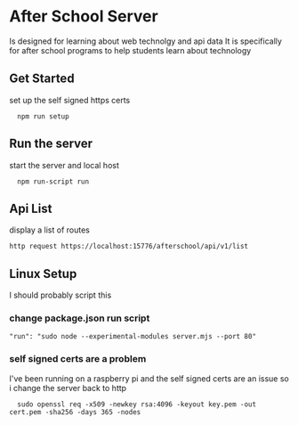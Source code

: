 # After School Server
Is designed for learning about web technolgy and api data
It is specifically for after school programs to help students learn about technology

## Get Started
set up the self signed https certs
```
  npm run setup

```
## Run the server
start the server and local host
```
  npm run-script run
```

## Api List
 display a list of routes 
 ```
 http request https://localhost:15776/afterschool/api/v1/list
 ```

## Linux Setup
I should probably script this 

### change package.json run script
```
"run": "sudo node --experimental-modules server.mjs --port 80"
```

### self signed certs are a problem
I've been running on a raspberry pi and the self signed certs are an issue so i change the server back to http

```
  sudo openssl req -x509 -newkey rsa:4096 -keyout key.pem -out cert.pem -sha256 -days 365 -nodes
```